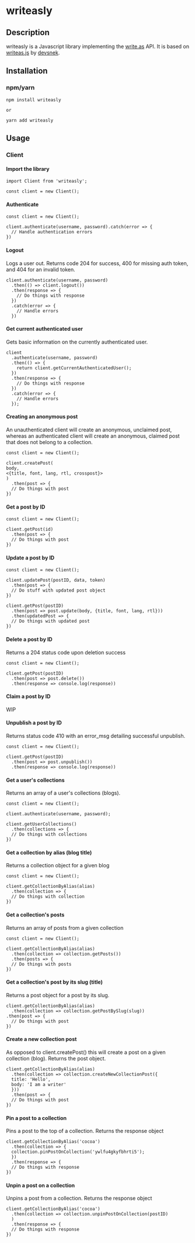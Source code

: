 # writeasly

## Description

writeasly is a Javascript library implementing the [write.as](https://write.as/) API. It is based on [writeas.js](https://github.com/devsnek/writeas.js) by [devsnek](https://github.com/devsnek).

## Installation

### npm/yarn

```
npm install writeasly

or

yarn add writeasly
```

## Usage

### Client

#### Import the library

```
import Client from 'writeasly';

const client = new Client();
```

#### Authenticate

```
const client = new Client();

client.authenticate(username, password).catch(error => {
  // Handle authentication errors
})
```

#### Logout

Logs a user out. Returns code 204 for success, 400 for missing auth token, and 404 for an invalid token.

```
client.authenticate(username, password)
  .then(() => client.logout())
  .then(response => {
    // Do things with response
  })
  .catch(error => {
    // Handle errors
  })
```

#### Get current authenticated user

Gets basic information on the currently authenticated user.

```
client
  .authenticate(username, password)
  .then(() => {
    return client.getCurrentAuthenticatedUser();
  })
  .then(response => {
    // Do things with response
  })
  .catch(error => {
    // Handle errors
  });
```

#### Creating an anonymous post

An unauthenticated client will create an anonymous, unclaimed post, whereas an authenticated client will create an anonymous, claimed post that does not belong to a collection.

```
const client = new Client();

client.createPost(
body,
<{title, font, lang, rtl, crosspost}>
)
  .then(post => {
  // Do things with post
})
```

#### Get a post by ID

```
const client = new Client();

client.getPost(id)
  .then(post => {
  // Do things with post
})
```

#### Update a post by ID

```
const client = new Client();

client.updatePost(postID, data, token)
  .then(post => {
  // Do stuff with updated post object
})

client.getPost(postID)
  .then(post => post.update(body, {title, font, lang, rtl}))
  .then(updatedPost => {
  // Do things with updated post
})
```

#### Delete a post by ID

Returns a 204 status code upon deletion success

```
const client = new Client();

client.getPost(postID)
  .then(post => post.delete())
  .then(response => console.log(response))
```

#### Claim a post by ID

WIP

#### Unpublish a post by ID

Returns status code 410 with an error_msg detailing successful unpublish.

```
const client = new Client();

client.getPost(postID)
  .then(post => post.unpublish())
  .then(response => console.log(response))

```

#### Get a user's collections

Returns an array of a user's collections (blogs).

```
const client = new Client();

client.authenticate(username, password);

client.getUserCollections()
  .then(collections => {
  // Do things with collections
})
```

#### Get a collection by alias (blog title)

Returns a collection object for a given blog

```
const client = new Client();

client.getCollectionByAlias(alias)
  .then(collection => {
  // Do things with collection
})
```

#### Get a collection's posts

Returns an array of posts from a given collection

```
const client = new Client();

client.getCollectionByAlias(alias)
  .then(collection => collection.getPosts())
  .then(posts => {
  // Do things with posts
})
```

#### Get a collection's post by its slug (title)

Returns a post object for a post by its slug.

```
client.getCollectionByAlias(alias)
  .then(collection => collection.getPostBySlug(slug))
.then(post => {
  // Do things with post
})
```

#### Create a new collection post

As opposed to client.createPost() this will create a post on a given collection (blog). Returns the post object.

```
client.getCollectionByAlias(alias)
  .then(collection => collection.createNewCollectionPost({
  title: 'Hello',
  body: 'I am a writer'
  }))
  .then(post => {
  // Do things with post
})
```

#### Pin a post to a collection

Pins a post to the top of a collection. Returns the response object

```
client.getCollectionByAlias('cocoa')
  .then(collection => {
  collection.pinPostOnCollection('ywlfu4gkyfbhrti5');
  })
  .then(response => {
  // Do things with response
})
```

#### Unpin a post on a collection

Unpins a post from a collection. Returns the response object

```
client.getCollectionByAlias('cocoa')
  .then(collection => collection.unpinPostOnCollection(postID)
  )
  .then(response => {
  // Do things with response
})
```
